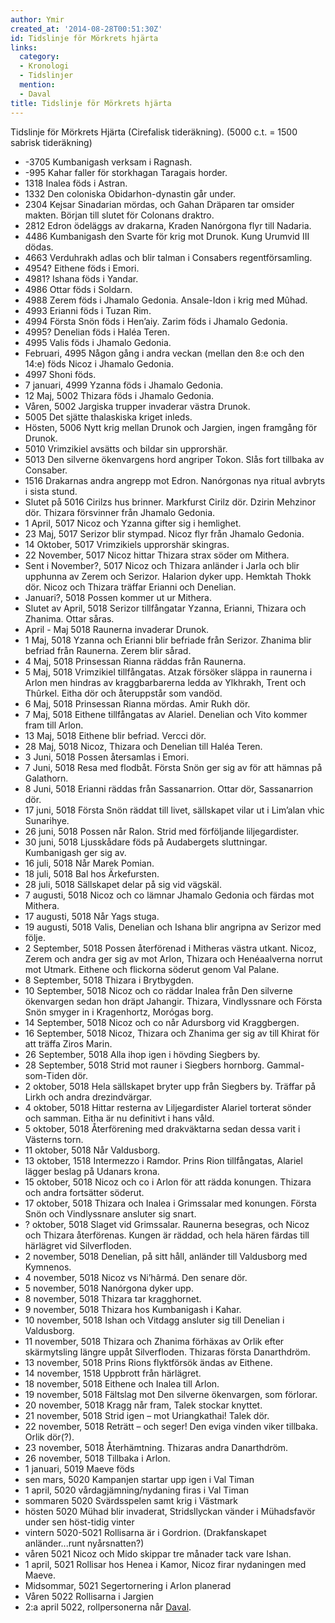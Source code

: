 ```yaml
---
author: Ymir
created_at: '2014-08-28T00:51:30Z'
id: Tidslinje för Mörkrets hjärta
links:
  category:
  - Kronologi
  - Tidslinjer
  mention:
  - Daval
title: Tidslinje för Mörkrets hjärta
---
```


Tidslinje för Mörkrets Hjärta (Cirefalisk tideräkning). (5000 c.t. = 1500 sabrisk tideräkning)

-   -3705 Kumbanigash verksam i Ragnash.
-   -995 Kahar faller för storkhagan Taragais horder.
-   1318 Inalea föds i Astran.
-   1332 Den coloniska Obidarhon-dynastin går under.
-   2304 Kejsar Sinadarian mördas, och Gahan Dräparen tar omsider makten. Början till slutet för
    Colonans draktro.
-   2812 Edron ödeläggs av drakarna, Kraden Nanórgona flyr till Nadaria.
-   4486 Kumbanigash den Svarte för krig mot Drunok. Kung Urumvid III dödas.
-   4663 Verduhrakh adlas och blir talman i Consabers regentförsamling.
-   4954? Eithene föds i Emori.
-   4981? Ishana föds i Yandar.
-   4986 Ottar föds i Soldarn.
-   4988 Zerem föds i Jhamalo Gedonia. Ansale-Idon i krig med Mûhad.
-   4993 Erianni föds i Tuzan Rim.
-   4994 Första Snön föds i Hen’aiy. Zarim föds i Jhamalo Gedonia.
-   4995? Denelian föds i Haléa Teren.
-   4995 Valis föds i Jhamalo Gedonia.
-   Februari, 4995 Någon gång i andra veckan (mellan den 8:e och den 14:e) föds Nicoz i Jhamalo
    Gedonia.
-   4997 Shoni föds.
-   7 januari, 4999 Yzanna föds i Jhamalo Gedonia.
-   12 Maj, 5002 Thizara föds i Jhamalo Gedonia.
-   Våren, 5002 Jargiska trupper invaderar västra Drunok.
-   5005 Det sjätte thalaskiska kriget inleds.
-   Hösten, 5006 Nytt krig mellan Drunok och Jargien, ingen framgång för Drunok.
-   5010 Vrimzikiel avsätts och bildar sin upprorshär.
-   5013 Den silverne ökenvargens hord angriper Tokon. Slås fort tillbaka av Consaber.
-   1516 Drakarnas andra angrepp mot Edron. Nanórgonas nya ritual avbryts i sista stund.
-   Slutet på 5016 Cirilzs hus brinner. Markfurst Cirilz dör. Dzirin Mehzinor dör. Thizara
    försvinner från Jhamalo Gedonia.
-   1 April, 5017 Nicoz och Yzanna gifter sig i hemlighet.
-   23 Maj, 5017 Serizor blir stympad. Nicoz flyr från Jhamalo Gedonia.
-   14 Oktober, 5017 Vrimzikiels upprorshär skingras.
-   22 November, 5017 Nicoz hittar Thizara strax söder om Mithera.
-   Sent i November?, 5017 Nicoz och Thizara anländer i Jarla och blir upphunna av Zerem och
    Serizor. Halarion dyker upp. Hemktah Thokk dör. Nicoz och Thizara träffar Erianni och Denelian.
-   Januari?, 5018 Possen kommer ut ur Mithera.
-   Slutet av April, 5018 Serizor tillfångatar Yzanna, Erianni, Thizara och Zhanima. Ottar såras.
-   April - Maj 5018 Raunerna invaderar Drunok.
-   1 Maj, 5018 Yzanna och Erianni blir befriade från Serizor. Zhanima blir befriad från Raunerna.
    Zerem blir sårad.
-   4 Maj, 5018 Prinsessan Rianna räddas från Raunerna.
-   5 Maj, 5018 Vrimzikiel tillfångatas. Atzak försöker släppa in raunerna i Arlon men hindras av
    kraggbarbarerna ledda av Ylkhrakh, Trent och Thûrkel. Eitha dör och återuppstår som vandöd.
-   6 Maj, 5018 Prinsessan Rianna mördas. Amir Rukh dör.
-   7 Maj, 5018 Eithene tillfångatas av Alariel. Denelian och Vito kommer fram till Arlon.
-   13 Maj, 5018 Eithene blir befriad. Vercci dör.
-   28 Maj, 5018 Nicoz, Thizara och Denelian till Haléa Teren.
-   3 Juni, 5018 Possen återsamlas i Emori.
-   7 Juni, 5018 Resa med flodbåt. Första Snön ger sig av för att hämnas på Galathorn.
-   8 Juni, 5018 Erianni räddas från Sassanarrion. Ottar dör, Sassanarrion dör.
-   17 juni, 5018 Första Snön räddat till livet, sällskapet vilar ut i Lim’alan vhic Sunarihye.
-   26 juni, 5018 Possen når Ralon. Strid med förföljande liljegardister.
-   30 juni, 5018 Ljusskådare föds på Audabergets sluttningar. Kumbanigash ger sig av.
-   16 juli, 5018 Når Marek Pomian.
-   18 juli, 5018 Bal hos Ärkefursten.
-   28 juli, 5018 Sällskapet delar på sig vid vägskäl.
-   7 augusti, 5018 Nicoz och co lämnar Jhamalo Gedonia och färdas mot Mithera.
-   17 augusti, 5018 Når Yags stuga.
-   19 augusti, 5018 Valis, Denelian och Ishana blir angripna av Serizor med följe.
-   2 September, 5018 Possen återförenad i Mitheras västra utkant. Nicoz, Zerem och andra ger sig av
    mot Arlon, Thizara och Henéaalverna norrut mot Utmark. Eithene och flickorna söderut genom Val
    Palane.
-   8 September, 5018 Thizara i Brytbygden.
-   10 September, 5018 Nicoz och co räddar Inalea från Den silverne ökenvargen sedan hon dräpt
    Jahangir. Thizara, Vindlyssnare och Första Snön smyger in i Kragenhortz, Morógas borg.
-   14 September, 5018 Nicoz och co når Adursborg vid Kraggbergen.
-   16 September, 5018 Nicoz, Thizara och Zhanima ger sig av till Khirat för att träffa Ziros Marin.
-   26 September, 5018 Alla ihop igen i hövding Siegbers by.
-   28 September, 5018 Strid mot rauner i Siegbers hornborg. Gammal-som-Tiden dör.
-   2 oktober, 5018 Hela sällskapet bryter upp från Siegbers by. Träffar på Lirkh och andra
    drezindvärgar.
-   4 oktober, 5018 Hittar resterna av Liljegardister Alariel torterat sönder och samman. Eitha är
    nu definitivt i hans våld.
-   5 oktober, 5018 Återförening med drakväktarna sedan dessa varit i Västerns torn.
-   11 oktober, 5018 Når Valdusborg.
-   13 oktober, 1518 Intermezzo i Ramdor. Prins Rion tillfångatas, Alariel lägger beslag på Udanars
    krona.
-   15 oktober, 5018 Nicoz och co i Arlon för att rädda konungen. Thizara och andra fortsätter
    söderut.
-   17 oktober, 5018 Thizara och Inalea i Grimssalar med konungen. Första Snön och Vindlyssnare
    ansluter sig snart.
-   ? oktober, 5018 Slaget vid Grimssalar. Raunerna besegras, och Nicoz och Thizara återförenas.
    Kungen är räddad, och hela hären färdas till härlägret vid Silverfloden.
-   2 november, 5018 Denelian, på sitt håll, anländer till Valdusborg med Kymnenos.
-   4 november, 5018 Nicoz vs Ni’hârmá. Den senare dör.
-   5 november, 5018 Nanórgona dyker upp.
-   8 november, 5018 Thizara tar kragghornet.
-   9 november, 5018 Thizara hos Kumbanigash i Kahar.
-   10 november, 5018 Ishan och Vitdagg ansluter sig till Denelian i Valdusborg.
-   11 november, 5018 Thizara och Zhanima förhäxas av Orlik efter skärmytsling längre uppåt
    Silverfloden. Thizaras första Danarthdröm.
-   13 november, 5018 Prins Rions flyktförsök ändas av Eithene.
-   14 november, 1518 Uppbrott från härlägret.
-   18 november, 5018 Eithene och Inalea till Arlon.
-   19 november, 5018 Fältslag mot Den silverne ökenvargen, som förlorar.
-   20 november, 5018 Kragg når fram, Talek stockar knyttet.
-   21 november, 5018 Strid igen – mot Uriangkathai! Talek dör.
-   22 november, 5018 Reträtt – och seger! Den eviga vinden viker tillbaka. Orlik dör(?).
-   23 november, 5018 Återhämtning. Thizaras andra Danarthdröm.
-   26 november, 5018 Tillbaka i Arlon.
-   1 januari, 5019 Maeve föds
-   sen mars, 5020 Kampanjen startar upp igen i Val Timan
-   1 april, 5020 vårdagjämning/nydaning firas i Val Timan
-   sommaren 5020 Svärdsspelen samt krig i Västmark
-   hösten 5020 Mühad blir invaderat, Stridsllyckan vänder i Mühadsfavör under sen höst-tidig vinter
-   vintern 5020-5021 Rollisarna är i Gordrion. (Drakfanskapet anländer...runt nyårsnatten?)
-   våren 5021 Nicoz och Mido skippar tre månader tack vare Ishan.
-   1 april, 5021 Rollisar hos Henea i Kamor, Nicoz firar nydaningen med Maeve.
-   Midsommar, 5021 Segertornering i Arlon planerad
-   Våren 5022 Rollisarna i Jargien
-   2:a april 5022, rollpersonerna når [Daval].

  [Daval]: Daval